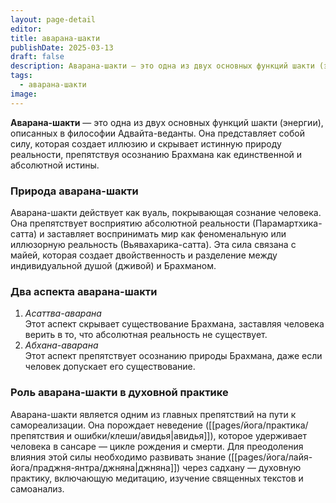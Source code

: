 ```yaml
---
layout: page-detail
editor: 
title: аварана-шакти
publishDate: 2025-03-13
draft: false
description: Аварана-шакти — это одна из двух основных функций шакти (энергии), описанных в философии Адвайта-веданты. Она представляет собой силу, которая создает иллюзию и скрывает истинную природу реальности, препятствуя осознанию Брахмана как единственной и абсолютной истины.
tags:
  - аварана-шакти
image:
---
```

**Аварана-шакти** — это одна из двух основных функций шакти (энергии), описанных в философии Адвайта-веданты. Она представляет собой силу, которая создает иллюзию и скрывает истинную природу реальности, препятствуя осознанию Брахмана как единственной и абсолютной истины.

### Природа аварана-шакти

Аварана-шакти действует как вуаль, покрывающая сознание человека. Она препятствует восприятию абсолютной реальности (Парамартхика-сатта) и заставляет воспринимать мир как феноменальную или иллюзорную реальность (Вьявахарика-сатта). Эта сила связана с майей, которая создает двойственность и разделение между индивидуальной душой (дживой) и Брахманом.

### Два аспекта аварана-шакти

1. *Асаттва-аварана*  
Этот аспект скрывает существование Брахмана, заставляя человека верить в то, что абсолютная реальность не существует.
2. *Абхана-аварана*  
Этот аспект препятствует осознанию природы Брахмана, даже если человек допускает его существование.

### Роль аварана-шакти в духовной практике

Аварана-шакти является одним из главных препятствий на пути к самореализации. Она порождает неведение ([[pages/йога/практика/препятствия и ошибки/клеши/авидья|авидья]]), которое удерживает человека в сансаре — цикле рождения и смерти. Для преодоления влияния этой силы необходимо развивать знание ([[pages/йога/лайя-йога/праджня-янтра/джняна|джняна]]) через садхану — духовную практику, включающую медитацию, изучение священных текстов и самоанализ.